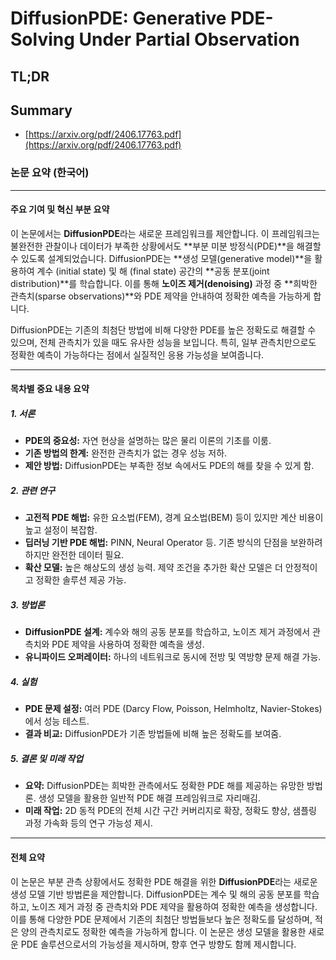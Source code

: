 # DiffusionPDE: Generative PDE-Solving Under Partial Observation
## TL;DR
## Summary
- [https://arxiv.org/pdf/2406.17763.pdf](https://arxiv.org/pdf/2406.17763.pdf)

### 논문 요약 (한국어)
---

#### 주요 기여 및 혁신 부분 요약

이 논문에서는 **DiffusionPDE**라는 새로운 프레임워크를 제안합니다. 이 프레임워크는 불완전한 관찰이나 데이터가 부족한 상황에서도 **부분 미분 방정식(PDE)**을 해결할 수 있도록 설계되었습니다. DiffusionPDE는 **생성 모델(generative model)**을 활용하여 계수 (initial state) 및 해 (final state) 공간의 **공동 분포(joint distribution)**를 학습합니다. 이를 통해 **노이즈 제거(denoising)** 과정 중 **희박한 관측치(sparse observations)**와 PDE 제약을 안내하여 정확한 예측을 가능하게 합니다. 

DiffusionPDE는 기존의 최첨단 방법에 비해 다양한 PDE를 높은 정확도로 해결할 수 있으며, 전체 관측치가 있을 때도 유사한 성능을 보입니다. 특히, 일부 관측치만으로도 정확한 예측이 가능하다는 점에서 실질적인 응용 가능성을 보여줍니다.

---

#### 목차별 중요 내용 요약

##### 1. 서론
- **PDE의 중요성:** 자연 현상을 설명하는 많은 물리 이론의 기초를 이룸.
- **기존 방법의 한계:** 완전한 관측치가 없는 경우 성능 저하.
- **제안 방법:** DiffusionPDE는 부족한 정보 속에서도 PDE의 해를 찾을 수 있게 함.

##### 2. 관련 연구
- **고전적 PDE 해법:** 유한 요소법(FEM), 경계 요소법(BEM) 등이 있지만 계산 비용이 높고 설정이 복잡함.
- **딥러닝 기반 PDE 해법:** PINN, Neural Operator 등. 기존 방식의 단점을 보완하려 하지만 완전한 데이터 필요.
- **확산 모델:** 높은 해상도의 생성 능력. 제약 조건을 추가한 확산 모델은 더 안정적이고 정확한 솔루션 제공 가능.

##### 3. 방법론
- **DiffusionPDE 설계:** 계수와 해의 공동 분포를 학습하고, 노이즈 제거 과정에서 관측치와 PDE 제약을 사용하여 정확한 예측을 생성.
- **유니파이드 오퍼레이터:** 하나의 네트워크로 동시에 전방 및 역방향 문제 해결 가능.

##### 4. 실험
- **PDE 문제 설정:** 여러 PDE (Darcy Flow, Poisson, Helmholtz, Navier-Stokes)에서 성능 테스트.
- **결과 비교:** DiffusionPDE가 기존 방법들에 비해 높은 정확도를 보여줌.

##### 5. 결론 및 미래 작업
- **요약:** DiffusionPDE는 희박한 관측에서도 정확한 PDE 해를 제공하는 유망한 방법론. 생성 모델을 활용한 일반적 PDE 해결 프레임워크로 자리매김.
- **미래 작업:** 2D 동적 PDE의 전체 시간 구간 커버리지로 확장, 정확도 향상, 샘플링 과정 가속화 등의 연구 가능성 제시.

---

#### 전체 요약

이 논문은 부분 관측 상황에서도 정확한 PDE 해결을 위한 **DiffusionPDE**라는 새로운 생성 모델 기반 방법론을 제안합니다. DiffusionPDE는 계수 및 해의 공동 분포를 학습하고, 노이즈 제거 과정 중 관측치와 PDE 제약을 활용하여 정확한 예측을 생성합니다. 이를 통해 다양한 PDE 문제에서 기존의 최첨단 방법들보다 높은 정확도를 달성하며, 적은 양의 관측치로도 정확한 예측을 가능하게 합니다. 이 논문은 생성 모델을 활용한 새로운 PDE 솔루션으로서의 가능성을 제시하며, 향후 연구 방향도 함께 제시합니다.